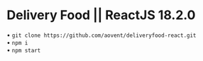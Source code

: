 # Delivery Food || ReactJS 18.2.0
• `git clone https://github.com/aovent/deliveryfood-react.git` <br>
• `npm i` <br>
• `npm start`
